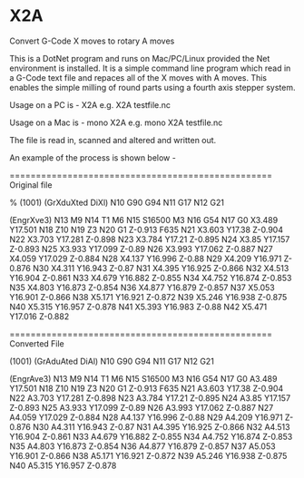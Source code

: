 # X2A
Convert G-Code X moves to rotary A moves

This is a DotNet program and runs on Mac/PC/Linux provided the Net environment is installed. It is a simple command line program which read in a G-Code text file and repaces all of the X moves with A moves. This enables the simple milling of round parts using a fourth axis stepper system.

Usage on a PC is - X2A <file>
  e.g. X2A testfile.nc
  
Usage on a Mac is - mono X2A <file>
  e.g. mono X2A testfile.nc
  
The file is read in, scanned and altered and written out.


An example of the process is shown below -

==================================================
Original file

%
(1001)
(GrXduXted DiXl)
N10 G90 G94
N11 G17
N12 G21

(EngrXve3)
N13 M9
N14 T1 M6
N15 S16500 M3
N16 G54
N17 G0 X3.489 Y17.501
N18 Z10
N19 Z3
N20 G1 Z-0.913 F635
N21 X3.603 Y17.38 Z-0.904
N22 X3.703 Y17.281 Z-0.898
N23 X3.784 Y17.21 Z-0.895
N24 X3.85 Y17.157 Z-0.893
N25 X3.933 Y17.099 Z-0.89
N26 X3.993 Y17.062 Z-0.887
N27 X4.059 Y17.029 Z-0.884
N28 X4.137 Y16.996 Z-0.88
N29 X4.209 Y16.971 Z-0.876
N30 X4.311 Y16.943 Z-0.87
N31 X4.395 Y16.925 Z-0.866
N32 X4.513 Y16.904 Z-0.861
N33 X4.679 Y16.882 Z-0.855
N34 X4.752 Y16.874 Z-0.853
N35 X4.803 Y16.873 Z-0.854
N36 X4.877 Y16.879 Z-0.857
N37 X5.053 Y16.901 Z-0.866
N38 X5.171 Y16.921 Z-0.872
N39 X5.246 Y16.938 Z-0.875
N40 X5.315 Y16.957 Z-0.878
N41 X5.393 Y16.983 Z-0.88
N42 X5.471 Y17.016 Z-0.882

==================================================
Converted File

(1001)
(GrAduAted DiAl)
N10 G90 G94
N11 G17
N12 G21

(EngrAve3)
N13 M9
N14 T1 M6
N15 S16500 M3
N16 G54
N17 G0 A3.489 Y17.501
N18 Z10
N19 Z3
N20 G1 Z-0.913 F635
N21 A3.603 Y17.38 Z-0.904
N22 A3.703 Y17.281 Z-0.898
N23 A3.784 Y17.21 Z-0.895
N24 A3.85 Y17.157 Z-0.893
N25 A3.933 Y17.099 Z-0.89
N26 A3.993 Y17.062 Z-0.887
N27 A4.059 Y17.029 Z-0.884
N28 A4.137 Y16.996 Z-0.88
N29 A4.209 Y16.971 Z-0.876
N30 A4.311 Y16.943 Z-0.87
N31 A4.395 Y16.925 Z-0.866
N32 A4.513 Y16.904 Z-0.861
N33 A4.679 Y16.882 Z-0.855
N34 A4.752 Y16.874 Z-0.853
N35 A4.803 Y16.873 Z-0.854
N36 A4.877 Y16.879 Z-0.857
N37 A5.053 Y16.901 Z-0.866
N38 A5.171 Y16.921 Z-0.872
N39 A5.246 Y16.938 Z-0.875
N40 A5.315 Y16.957 Z-0.878

